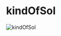 # kindOfSol

![kindOfSol](https://user-images.githubusercontent.com/45228828/112756618-55394a00-8fe6-11eb-8d91-ebace4cd2f85.png)
